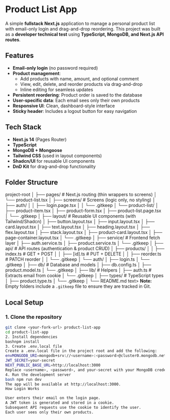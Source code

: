 # Product List App

A simple **fullstack Next.js** application to manage a personal product list with email-only login and drag-and-drop reordering. This project was built as a **developer technical test** using **TypeScript, MongoDB, and Next.js API routes**.

## Features

- **Email-only login** (no password required)
- **Product management**:
  - Add products with name, amount, and optional comment
  - View, edit, delete, and reorder products via drag-and-drop
  - Inline editing for seamless updates
- **Persistent reordering**: Product order is saved to the database
- **User-specific data**: Each email sees only their own products
- **Responsive UI**: Clean, dashboard-style interface
- **Sticky header**: Includes a logout button for easy navigation

## Tech Stack

- **Next.js 14** (Pages Router)
- **TypeScript**
- **MongoDB + Mongoose**
- **Tailwind CSS** (used in layout components)
- **Shadcn/UI** for reusable UI components
- **DnD Kit** for drag-and-drop functionality

## Folder Structure
project-root
│
├── pages/                    # Next.js routing (thin wrappers to screens)
│   └── product-list.tsx
│
├── screens/                  # Screens (logic only, no styling)
│   ├── auth/
│   │   ├── login.page.tsx
│   │   └── .gitkeep
│   └── product-list/
│       ├── product-item.tsx
│       ├── product-form.tsx
│       ├── product-list.page.tsx
│       └── .gitkeep
│
├── layout/                   # Reusable UI components (with Tailwind/Shadcn)
│   ├── button.layout.tsx
│   ├── input.layout.tsx
│   ├── card.layout.tsx
│   ├── text.layout.tsx
│   ├── heading.layout.tsx
│   ├── flex.layout.tsx
│   ├── stack.layout.tsx
│   ├── product-card.layout.tsx
│   ├── page-container.layout.tsx
│   └── .gitkeep
│
├── service/                  # Frontend fetch layer
│   ├── auth.service.ts
│   ├── product.service.ts
│   └── .gitkeep
│
├── api/                      # API routes (authentication & product CRUD)
│   ├── products/
│   │   ├── index.ts        # GET + POST
│   │   ├── [id].ts         # PUT + DELETE
│   │   ├── reorder.ts      # PATCH reorder
│   │   └── .gitkeep
│   └── auth/
│       ├── login.ts
│       └── .gitkeep
│
├── db/                       # Database and models
│   ├── db.config.ts
│   ├── product.model.ts
│   └── .gitkeep
│
├── lib/                      # Helpers
│   ├── auth.ts             # Extracts email from cookie
│   └── .gitkeep
│
├── types/                    # TypeScript types
│   ├── product.type.ts
│   └── .gitkeep
│
└── README.md
text> **Note:** Empty folders include a `.gitkeep` file to ensure they are tracked in Git.

## Local Setup

### 1. Clone the repository

```bash
git clone <your-fork-url> product-list-app
cd product-list-app
2. Install dependencies
bashnpm install
3. Create .env.local file
Create a .env.local file in the project root and add the following:
envMONGODB_URI=mongodb+srv://<username>:<password>@cluster0.mongodb.net/test
JWT_SECRET=your-secret
NEXT_PUBLIC_BASE_URL=http://localhost:3000
Replace <username>, <password>, and your-secret with your MongoDB credentials and a secure JWT secret.
4. Run the development server
bash npm run dev
The app will be available at http://localhost:3000.
How Login Works

User enters their email on the login page.
A JWT token is generated and stored in a cookie.
Subsequent API requests use the cookie to identify the user.
Each user sees only their own products.